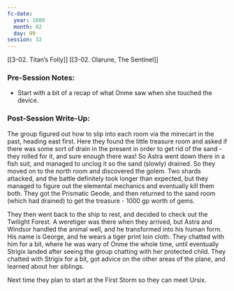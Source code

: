 ```yaml
---
fc-date:
  year: 1000
  month: 02
  day: 09
session: 32
---
```

[[3-02. Titan’s Folly]] [[3-02. Olarune, The Sentinel]]

### Pre-Session Notes:

* Start with a bit of a recap of what Onme saw when she touched the device.

### Post-Session Write-Up:

The group figured out how to slip into each room via the minecart in the past, heading east first. Here they found the little treasure room and asked if there was some sort of drain in the present in order to get rid of the sand - they rolled for it, and sure enough there was! So Astra went down there in a fish suit, and managed to unclog it so the sand (slowly) drained. So they moved on to the north room and discovered the golem. Two shards attacked, and the battle definitely took longer than expected, but they managed to figure out the elemental mechanics and eventually kill them both. They got the Prismatic Geode, and then returned to the sand room (which had drained) to get the treasure - 1000 gp worth of gems.

They then went back to the ship to rest, and decided to check out the Twilight Forest. A weretiger was there when they arrived, but Astra and Windsor handled the animal well, and he transformed into his human form. His name is George, and he wears a tiger print loin cloth. They chatted with him for a bit, where he was wary of Onme the whole time, until eventually Strigix landed after seeing the group chatting with her protected child. They chatted with Strigix for a bit, got advice on the other areas of the plane, and learned about her siblings.

Next time they plan to start at the First Storm so they can meet Ursix.
